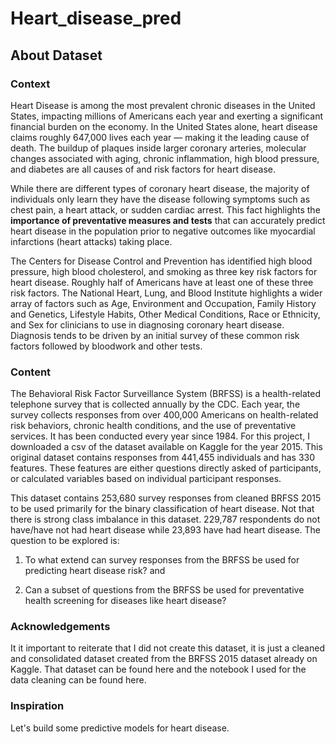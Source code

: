 # Heart_disease_pred

## About Dataset  
### Context  
Heart Disease is among the most prevalent chronic diseases in the United States, impacting millions of Americans each year and exerting a significant financial burden on the economy. In the United States alone, heart disease claims roughly 647,000 lives each year — making it the leading cause of death. The buildup of plaques inside larger coronary arteries, molecular changes associated with aging, chronic inflammation, high blood pressure, and diabetes are all causes of and risk factors for heart disease.

While there are different types of coronary heart disease, the majority of individuals only learn they have the disease following symptoms such as chest pain, a heart attack, or sudden cardiac arrest. This fact highlights the **importance of preventative measures and tests** that can accurately predict heart disease in the population prior to negative outcomes like myocardial infarctions (heart attacks) taking place.

The Centers for Disease Control and Prevention has identified high blood pressure, high blood cholesterol, and smoking as three key risk factors for heart disease. Roughly half of Americans have at least one of these three risk factors. The National Heart, Lung, and Blood Institute highlights a wider array of factors such as Age, Environment and Occupation, Family History and Genetics, Lifestyle Habits, Other Medical Conditions, Race or Ethnicity, and Sex for clinicians to use in diagnosing coronary heart disease. Diagnosis tends to be driven by an initial survey of these common risk factors followed by bloodwork and other tests.

### Content  
The Behavioral Risk Factor Surveillance System (BRFSS) is a health-related telephone survey that is collected annually by the CDC. Each year, the survey collects responses from over 400,000 Americans on health-related risk behaviors, chronic health conditions, and the use of preventative services. It has been conducted every year since 1984. For this project, I downloaded a csv of the dataset available on Kaggle for the year 2015. This original dataset contains responses from 441,455 individuals and has 330 features. These features are either questions directly asked of participants, or calculated variables based on individual participant responses.

This dataset contains 253,680 survey responses from cleaned BRFSS 2015 to be used primarily for the binary classification of heart disease. Not that there is strong class imbalance in this dataset. 229,787 respondents do not have/have not had heart disease while 23,893 have had heart disease. The question to be explored is:

1. To what extend can survey responses from the BRFSS be used for predicting heart disease risk?
and

2. Can a subset of questions from the BRFSS be used for preventative health screening for diseases like heart disease?

### Acknowledgements  
It it important to reiterate that I did not create this dataset, it is just a cleaned and consolidated dataset created from the BRFSS 2015 dataset already on Kaggle. That dataset can be found here and the notebook I used for the data cleaning can be found here.

### Inspiration  
Let's build some predictive models for heart disease.
